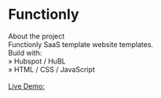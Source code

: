# Functionly

About the project<br>
Functionly SaaS template website templates.
<br>
Build with:<br>
» Hubspot / HuBL<br>
» HTML / CSS / JavaScript
<br><br>
<a href="https://functionly.com/">Live Demo:</a>

<br><br>
<img src="https://siavash.tech/img/portfolio1.png" alt="">
